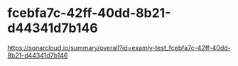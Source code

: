 # fcebfa7c-42ff-40dd-8b21-d44341d7b146
https://sonarcloud.io/summary/overall?id=examly-test_fcebfa7c-42ff-40dd-8b21-d44341d7b146
